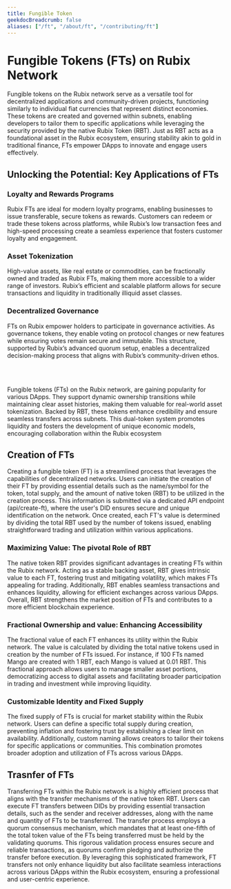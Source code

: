 ```yaml
---
title: Fungible Token
geekdocBreadcrumb: false
aliases: ["/ft", "/about/ft", "/contributing/ft"]
---
```


<h1> Fungible Tokens (FTs) on Rubix Network </h1>

Fungible tokens on the Rubix network serve as a versatile tool for decentralized applications and community-driven projects, functioning similarly to individual fiat currencies that represent distinct economies. These tokens are created and governed within subnets, enabling developers to tailor them to specific applications while leveraging the security provided by the native Rubix Token (RBT). Just as RBT acts as a foundational asset in the Rubix ecosystem, ensuring stability akin to gold in traditional finance, FTs empower DApps to innovate and engage users effectively.

## Unlocking the Potential: Key Applications of FTs

<!-- Reduce each line for better readability -->

### Loyalty and Rewards Programs

Rubix FTs are ideal for modern loyalty programs, enabling businesses to issue transferable, secure tokens as rewards. Customers can redeem or trade these tokens across platforms, while Rubix’s low transaction fees and high-speed processing create a seamless experience that fosters customer loyalty and engagement.

### Asset Tokenization

High-value assets, like real estate or commodities, can be fractionally owned and traded as Rubix FTs, making them more accessible to a wider range of investors. Rubix’s efficient and scalable platform allows for secure transactions and liquidity in traditionally illiquid asset classes.

### Decentralized Governance

FTs on Rubix empower holders to participate in governance activities. As governance tokens, they enable voting on protocol changes or new features while ensuring votes remain secure and immutable. This structure, supported by Rubix’s advanced quorum setup, enables a decentralized decision-making process that aligns with Rubix’s community-driven ethos.

<br>
<br>

Fungible tokens (FTs) on the Rubix network, are gaining popularity for various DApps. They support dynamic ownership transitions while maintaining clear asset histories, making them valuable for real-world asset tokenization. Backed by RBT, these tokens enhance credibility and ensure seamless transfers across subnets. This dual-token system promotes liquidity and fosters the development of unique economic models, encouraging collaboration within the Rubix ecosystem




## Creation of FTs

Creating a fungible token (FT) is a streamlined process that leverages the capabilities of decentralized networks. Users can initiate the creation of their FT by providing essential details such as the name/symbol for the token, total supply, and the amount of native token (RBT) to be utilized in the creation process. This information is submitted via a dedicated API endpoint (api/create-ft), where the user's DID ensures secure and unique identification on the network. Once created, each FT's value is determined by dividing the total RBT used by the number of tokens issued, enabling straightforward trading and utilization within various applications.


### Maximizing Value: The pivotal Role of RBT 

The native token RBT provides significant advantages in creating FTs within the Rubix network. Acting as a stable backing asset, RBT gives intrinsic value to each FT, fostering trust and mitigating volatility, which makes FTs appealing for trading. Additionally, RBT enables seamless transactions and enhances liquidity, allowing for efficient exchanges across various DApps. Overall, RBT strengthens the market position of FTs and contributes to a more efficient blockchain experience.

### Fractional Ownership and value: Enhancing Accessibility 

The fractional value of each FT enhances its utility within the Rubix network. The value is calculated by dividing the total native tokens used in creation by the number of FTs issued. For instance, if 100 FTs named Mango are created with 1 RBT, each Mango is valued at 0.01 RBT. This fractional approach allows users to manage smaller asset portions, democratizing access to digital assets and facilitating broader participation in trading and investment while improving liquidity.

### Customizable Identity and Fixed Supply

The fixed supply of FTs is crucial for market stability within the Rubix network. Users can define a specific total supply during creation, preventing inflation and fostering trust by establishing a clear limit on availability. Additionally, custom naming allows creators to tailor their tokens for specific applications or communities. This combination promotes broader adoption and utilization of FTs across various DApps.

## Trasnfer of FTs

Transferring FTs within the Rubix network is a highly efficient process that aligns with the transfer mechanisms of the native token RBT. Users can execute FT transfers between DIDs by providing essential transaction details, such as the sender and receiver addresses, along with the name and quantity of FTs to be transferred. The transfer process employs a quorum consensus mechanism, which mandates that at least one-fifth of the total token value of the FTs being transferred must be held by the validating quorums. This rigorous validation process ensures secure and reliable transactions, as quorums confirm pledging and authorize the transfer before execution. By leveraging this sophisticated framework, FT transfers not only enhance liquidity but also facilitate seamless interactions across various DApps within the Rubix ecosystem, ensuring a professional and user-centric experience.








